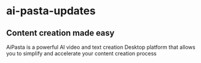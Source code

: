 # ai-pasta-updates
## Content creation made easy
AiPasta is a powerful AI video and text creation Desktop platform that allows you to simplify and accelerate your content creation process
